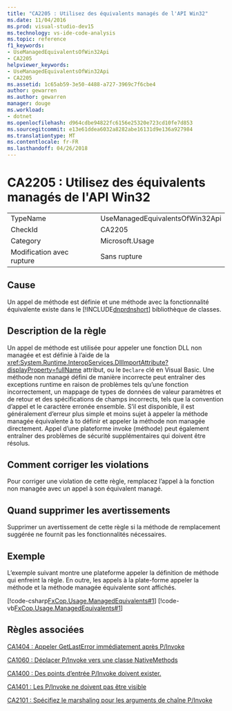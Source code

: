 ```yaml
---
title: "CA2205 : Utilisez des équivalents managés de l'API Win32"
ms.date: 11/04/2016
ms.prod: visual-studio-dev15
ms.technology: vs-ide-code-analysis
ms.topic: reference
f1_keywords:
- UseManagedEquivalentsOfWin32Api
- CA2205
helpviewer_keywords:
- UseManagedEquivalentsOfWin32Api
- CA2205
ms.assetid: 1c65ab59-3e50-4488-a727-3969c7f6cbe4
author: gewarren
ms.author: gewarren
manager: douge
ms.workload:
- dotnet
ms.openlocfilehash: d964cdbe94822fc6156e25320e723cd10fe7d853
ms.sourcegitcommit: e13e61ddea6032a8282abe16131d9e136a927984
ms.translationtype: MT
ms.contentlocale: fr-FR
ms.lasthandoff: 04/26/2018
---
```

# <a name="ca2205-use-managed-equivalents-of-win32-api"></a>CA2205 : Utilisez des équivalents managés de l'API Win32
|||
|-|-|
|TypeName|UseManagedEquivalentsOfWin32Api|
|CheckId|CA2205|
|Category|Microsoft.Usage|
|Modification avec rupture|Sans rupture|

## <a name="cause"></a>Cause
 Un appel de méthode est définie et une méthode avec la fonctionnalité équivalente existe dans le [!INCLUDE[dnprdnshort](../code-quality/includes/dnprdnshort_md.md)] bibliothèque de classes.

## <a name="rule-description"></a>Description de la règle
 Un appel de méthode est utilisée pour appeler une fonction DLL non managée et est définie à l’aide de la <xref:System.Runtime.InteropServices.DllImportAttribute?displayProperty=fullName> attribut, ou le `Declare` clé en Visual Basic. Une méthode non managé défini de manière incorrecte peut entraîner des exceptions runtime en raison de problèmes tels qu’une fonction incorrectement, un mappage de types de données de valeur paramètres et de retour et des spécifications de champs incorrects, tels que la convention d’appel et le caractère erronée ensemble. S’il est disponible, il est généralement d’erreur plus simple et moins sujet à appeler la méthode managée équivalente à to définir et appeler la méthode non managée directement. Appel d’une plateforme invoke (méthode) peut également entraîner des problèmes de sécurité supplémentaires qui doivent être résolus.

## <a name="how-to-fix-violations"></a>Comment corriger les violations
 Pour corriger une violation de cette règle, remplacez l’appel à la fonction non managée avec un appel à son équivalent managé.

## <a name="when-to-suppress-warnings"></a>Quand supprimer les avertissements
 Supprimer un avertissement de cette règle si la méthode de remplacement suggérée ne fournit pas les fonctionnalités nécessaires.

## <a name="example"></a>Exemple
 L’exemple suivant montre une plateforme appeler la définition de méthode qui enfreint la règle. En outre, les appels à la plate-forme appeler la méthode et la méthode managée équivalente sont affichés.

 [!code-csharp[FxCop.Usage.ManagedEquivalents#1](../code-quality/codesnippet/CSharp/ca2205-use-managed-equivalents-of-win32-api_1.cs)]
 [!code-vb[FxCop.Usage.ManagedEquivalents#1](../code-quality/codesnippet/VisualBasic/ca2205-use-managed-equivalents-of-win32-api_1.vb)]

## <a name="related-rules"></a>Règles associées
 [CA1404 : Appeler GetLastError immédiatement après P/Invoke](../code-quality/ca1404-call-getlasterror-immediately-after-p-invoke.md)

 [CA1060 : Déplacer P/Invoke vers une classe NativeMethods](../code-quality/ca1060-move-p-invokes-to-nativemethods-class.md)

 [CA1400 : Des points d’entrée P/Invoke doivent exister.](../code-quality/ca1400-p-invoke-entry-points-should-exist.md)

 [CA1401 : Les P/Invoke ne doivent pas être visible](../code-quality/ca1401-p-invokes-should-not-be-visible.md)

 [CA2101 : Spécifiez le marshaling pour les arguments de chaîne P/Invoke](../code-quality/ca2101-specify-marshaling-for-p-invoke-string-arguments.md)